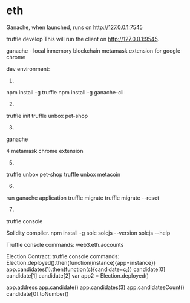 # eth

Ganache, when launched, runs on http://127.0.0.1:7545

truffle develop
This will run the client on http://127.0.0.1:9545.


ganache - local inmemory blockchain
metamask extension for google chrome

dev environment:

1.
npm install -g truffle
npm install -g ganache-cli

2.
truffle init
truffle unbox pet-shop

3.
ganache

4
metamask chrome extension

5.
truffle unbox pet-shop
truffle unbox metacoin

6.
run ganache application
truffle migrate
truffle migrate --reset

7. 
truffle console




Solidity compiler.
npm install -g solc
solcjs --version
solcjs --help

Truffle console commands:
web3.eth.accounts

Election Contract:
truffle console commands:
Election.deployed().then(function(instance){app=instance})
app.candidates(1).then(function(c){candidate=c;})
candidate[0]
candidate[1]
candidate[2]
var app2 = Election.deployed()

app.address
app.candidate()
app.candidates(3)
app.candidatesCount()
candidate[0].toNumber()



